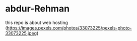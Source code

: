# abdur-Rehman
this repo is about web hosting
(https://images.pexels.com/photos/33073225/pexels-photo-33073225.jpeg)
